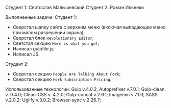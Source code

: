 Студент 1: Святослав Малышевский
Студент 2: Роман Ильенко

Выполненные задачи:
Студент 1:
-  Сверстал шапку сайта с верхним меню (включая выпадающее меню при малом разрешении экрана);
- Сверстал блок `Revolutionary Editor`;
- Светстал секцию `Here is what you get`;
- Написал gulpfile.js;
- Написал JS.

Студент 2: 
- Сверстал секцию `People Are Talking About Fork`;
- Сверстал секцию `Fork Subscription Pricing`.

Использованные технологии: 
Gulp v.4.0.2;
Autoprefixer v.7.0.1;
Gulp-clean v. 0.4.0;
Clean-CSS v. 4.2.0;
Gulp-concat v.2.6.1;
Imagemin v.7.1.0;
SASS v.2.0.2;
Uglify v.3.0.2; 
Browser-sync v.2.26.7;